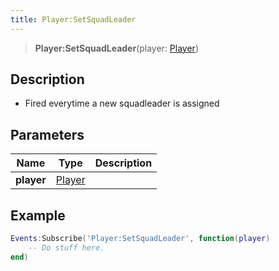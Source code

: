```yaml
---
title: Player:SetSquadLeader
---
```


> **Player:SetSquadLeader**(player: [Player](/vext/ref/client/type/player))

## Description

- Fired everytime a new squadleader is assigned

## Parameters

| Name | Type | Description |
| ---- | ---- | ----------- |
| **player** | [Player](/vext/ref/client/type/player) |  |

## Example

```lua
Events:Subscribe('Player:SetSquadLeader', function(player)
    -- Do stuff here.
end)
```
